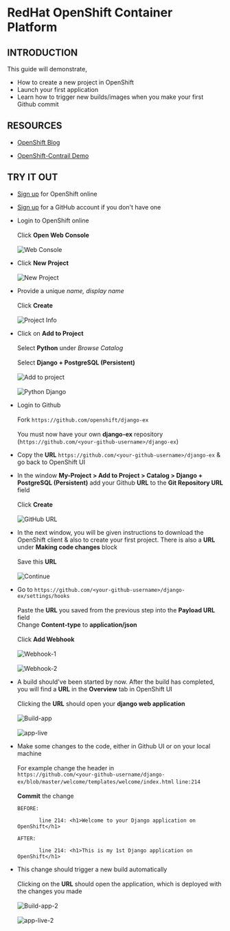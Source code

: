 # RedHat OpenShift Container Platform

## INTRODUCTION

This guide will demonstrate,

* How to create a new project in OpenShift
* Launch your first application
* Learn how to trigger new builds/images when you make your first Github commit

## RESOURCES

   * [OpenShift Blog](http://www.opencontrail.org/red-hat-openshift-container-platform-with-opencontrail-networking/)
   
   * [OpenShift-Contrail Demo](https://www.youtube.com/watch?v=_vdwY1ux_gg)

## TRY IT OUT

* [Sign up](https://manage.openshift.com/) for OpenShift online

* [Sign up](https://github.com) for a GitHub account if you don't have one

* Login to OpenShift online<br /><br />Click **Open Web Console**
<br /><br />![Web Console](https://github.com/savithruml/openshift-contrail/blob/master/images/login-to-console.png)

* Click **New Project** 
<br /><br />![New Project](https://github.com/savithruml/openshift-contrail/blob/master/images/new-project.png)

* Provide a unique _name, display name_<br /><br />Click **Create**
<br /><br />![Project Info](https://github.com/savithruml/openshift-contrail/blob/master/images/project-info.png)

* Click on **Add to Project**<br /><br />Select **Python** under _Browse Catalog_<br /><br />Select **Django + PostgreSQL (Persistent)**
<br /><br />![Add to project](https://github.com/savithruml/openshift-contrail/blob/master/images/catalog.png)
<br /><br />![Python Django](https://github.com/savithruml/openshift-contrail/blob/master/images/python-django-1.png)

* Login to Github<br /><br />Fork `https://github.com/openshift/django-ex`<br /><br />You must now have your own **django-ex** repository (`https://github.com/<your-github-username>/django-ex`)

* Copy the **URL** `https://github.com/<your-github-username>/django-ex` & go back to OpenShift UI

* In the window **My-Project > Add to Project > Catalog > Django + PostgreSQL (Persistent)** add your Github **URL** to the **Git Repository URL** field<br /><br />Click **Create**
<br /><br />![GitHub URL](https://github.com/savithruml/openshift-contrail/blob/master/images/python-django-2.png)

* In the next window, you will be given instructions to download the OpenShift client & also to create your first project. There is also a **URL** under **Making code changes** block<br /><br />Save this **URL**
<br /><br />![Continue](https://github.com/savithruml/openshift-contrail/blob/master/images/launch-app.png)

* Go to `https://github.com/<your-github-username>/django-ex/settings/hooks`<br /><br />Paste the **URL** you saved from the previous step into the **Payload URL** field<br />Change **Content-type** to **application/json**<br /><br />Click **Add Webhook**
<br /><br />![Webhook-1](https://github.com/savithruml/openshift-contrail/blob/master/images/webhook.png)
<br /><br />![Webhook-2](https://github.com/savithruml/openshift-contrail/blob/master/images/webhooks-2.png)

* A build should've been started by now. After the build has completed, you will find a **URL** in the **Overview** tab in OpenShift UI<br /><br />Clicking the **URL** should open your **django web application**
<br /><br />![Build-app](https://github.com/savithruml/openshift-contrail/blob/master/images/deploy-1.png)
<br /><br />![app-live](https://github.com/savithruml/openshift-contrail/blob/master/images/app-live-1.png)

* Make some changes to the code, either in Github UI or on your local machine<br /><br />For example change the header in<br />`https://github.com/<your-github-username/django-ex/blob/master/welcome/templates/welcome/index.html` `line:214`<br /><br />**Commit** the change

      BEFORE:

             line 214: <h1>Welcome to your Django application on OpenShift</h1>

      AFTER:

             line 214: <h1>This is my 1st Django application on OpenShift</h1>


* This change should trigger a new build automatically<br /><br />Clicking on the **URL** should open the application, which is deployed with the changes you made
<br /><br />![Build-app-2](https://github.com/savithruml/openshift-contrail/blob/master/images/deploy-2.png)
<br /><br />![app-live-2](https://github.com/savithruml/openshift-contrail/blob/master/images/app-live-2.png)

    
